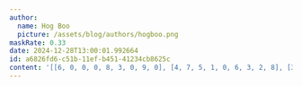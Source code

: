 ```yaml
---
author:
  name: Hog Boo
  picture: /assets/blog/authors/hogboo.png
maskRate: 0.33
date: 2024-12-28T13:00:01.992664
id: a6826fd6-c51b-11ef-b451-41234cb8625c
content: '[[6, 0, 0, 0, 8, 3, 0, 9, 0], [4, 7, 5, 1, 0, 6, 3, 2, 8], [3, 8, 0, 7, 0, 0, 6, 0, 0], [2, 0, 4, 0, 0, 1, 9, 0, 6], [7, 9, 8, 6, 5, 4, 0, 1, 3], [1, 3, 6, 9, 0, 2, 8, 5, 4], [0, 0, 0, 0, 1, 8, 4, 0, 5], [5, 4, 0, 0, 6, 9, 7, 8, 2], [8, 2, 3, 5, 4, 0, 1, 0, 9]]'
---
```

